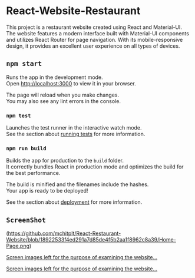 # React-Website-Restaurant
This project is a restaurant website created using React and Material-UI. The website features a modern interface built with Material-UI components and utilizes React Router for page navigation. With its mobile-responsive design, it provides an excellent user experience on all types of devices.

## `npm start`

Runs the app in the development mode.\
Open [http://localhost:3000](http://localhost:3000) to view it in your browser.

The page will reload when you make changes.\
You may also see any lint errors in the console.

### `npm test`

Launches the test runner in the interactive watch mode.\
See the section about [running tests](https://facebook.github.io/create-react-app/docs/running-tests) for more information.

### `npm run build`

Builds the app for production to the `build` folder.\
It correctly bundles React in production mode and optimizes the build for the best performance.

The build is minified and the filenames include the hashes.\
Your app is ready to be deployed!

See the section about [deployment](https://facebook.github.io/create-react-app/docs/deployment) for more information.

## `ScreenShot`
(https://github.com/mchitplt/React-Restaurant-Website/blob/18922533f4ed291a7d85de4f5b2aa1f8962c8a39/Home-Page.png)


[Screen images left for the purpose of examining the website...](https://github.com/mchitplt/React-Restaurant-Website/blob/18922533f4ed291a7d85de4f5b2aa1f8962c8a39/Menu-Page.png)

[Screen images left for the purpose of examining the website...](https://github.com/mchitplt/React-Restaurant-Website/blob/18922533f4ed291a7d85de4f5b2aa1f8962c8a39/Contact-Page.png)





